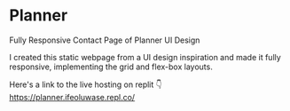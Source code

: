 # Planner
Fully Responsive Contact Page of Planner UI Design

I created this static webpage from a UI design inspiration and made it fully responsive, implementing the grid and flex-box layouts.

Here's a link to the live hosting on replit 👇
https://planner.ifeoluwase.repl.co/
